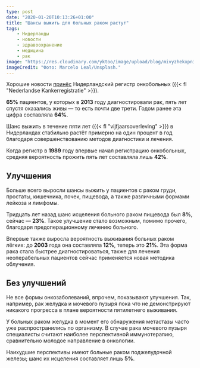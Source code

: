 ```yaml
---
type: post
date: "2020-01-20T10:13:26+01:00"
title: "Шансы выжить для больных раком растут"
tags:
    - Нидерланды
    - новости
    - здравоохранение
    - медицина
    - рак
image: "https://res.cloudinary.com/yktoo/image/upload/blog/mivyzhekxpniqp1y1jlz.jpg"
imageCredit: "Фото: Marcelo Leal/Unsplash."
---
```


Хорошие новости [принёс](https://nos.nl/artikel/2319396-overlevingskans-voor-mensen-met-kanker-opnieuw-toegenomen.html) Нидерландский регистр онкобольных ({{< fl "Nederlandse Kankerregistratie" >}}).

**65%** пациентов, у которых в **2013** году диагностировали рак, пять лет спустя оказались живы — то есть почти две трети. Годом ранее эта цифра составляла **64%**.

<!--more-->

Шанс выжить в течение пяти лет ({{< fl "vijfjaarsoverleving" >}}) в Нидерландах стабильно растёт примерно на один процент в год благодаря совершенствованию методов диагностики и лечения.

Когда регистр в **1989** году впервые начал регистрацию онкобольных, средняя вероятность прожить пять лет составляла лишь **42%**.

## Улучшения

Больше всего выросли шансы выжить у пациентов с раком груди, простаты, кишечника, почек, пищевода, а также различными формами лейкоза и лимфомы.

Тридцать лет назад шанс исцеления больного раком пищевода был **8%**, сейчас — **23%**. Такое улучшение стало возможным, помимо прочего, благодаря предоперационному лечению больного.

Впервые также выросла вероятность выживания больных раком лёгких: до **2003** года она составляла **12%**, теперь это **21%**. Эта форма рака стала быстрее диагностироваться, также для лечения неоперабельных пациентов сейчас применяется новая методика облучения.

## Без улучшений

Не все формы онкозаболеваний, впрочем, показывают улучшения. Так, например, рак желудка и мочевого пузыря пока что не демонстрируют никакого прогресса в плане вероятности пятилетнего выживания.

У больных раком желудка в момент его обнаружения метастазы часто уже распространились по организму. В случае рака мочевого пузыря специалисты считают наиболее перспективной иммунотерапию, сравнительно молодое направление в онкологии.

Наихудшие перспективы имеют больные раком поджелудочной железы; шанс их исцеления составляет лишь **5%**.
